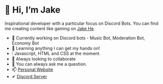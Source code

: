 # 👋 Hi, I’m Jake

Inspirational developer with a particular focus on Discord Bots.
You can find me creating content like gaming on [Jake He](https://www.youtube.com/channel/UCOijWL8wT8zNisH4zCrcuCA).

- 🤖 Currently working on Discord bots - Music Bot, Moderation Bot, Economy Bot
- 🙌 Learning anything I can get my hands on!
- ❕ Javascript, HTML and CSS at the moment.
- 👯 Always looking to collaborate
- 💬 You can always ask me a question.
- 📫 [Personal Website](http://jakehe.unaux.com/)
- ✔ [Discord Server](https://dsc.gg/jakesnation)
